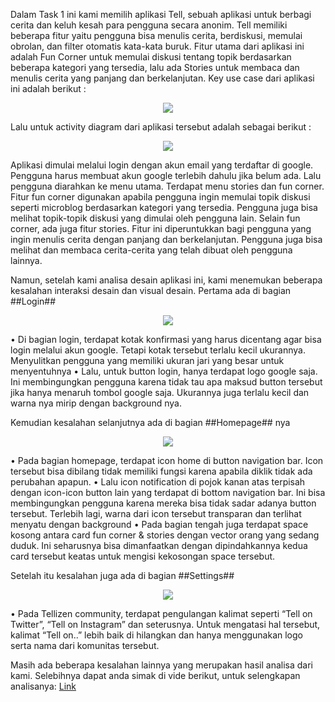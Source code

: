 Dalam Task 1 ini kami memilih aplikasi Tell, sebuah aplikasi untuk berbagi cerita dan keluh kesah para pengguna secara anonim. Tell memiliki beberapa fitur yaitu pengguna bisa menulis cerita, berdiskusi, memulai obrolan, dan filter otomatis kata-kata buruk. Fitur utama dari aplikasi ini adalah Fun Corner untuk memulai diskusi tentang topik berdasarkan beberapa kategori yang tersedia, lalu ada Stories untuk membaca dan menulis cerita yang panjang dan berkelanjutan. Key use case dari aplikasi ini adalah berikut :

<p align="center">
  <img src="https://github.com/Nia2311/Assignment-Interaksi-Manusia/blob/hw2/Task%201/key%20use%20case.jpg" />
</p>

Lalu untuk activity diagram dari aplikasi tersebut adalah sebagai berikut :


<p align="center">
  <img src="https://github.com/Nia2311/Assignment-Interaksi-Manusia/blob/hw2/Task%201/Key%20diagram%20activity.jpg" />
</p>

Aplikasi dimulai melalui login dengan akun email yang terdaftar di google. Pengguna harus membuat akun google terlebih dahulu jika belum ada. Lalu pengguna diarahkan ke menu utama. Terdapat menu stories dan fun corner. Fitur fun corner digunakan apabila pengguna ingin memulai topik diskusi seperti microblog berdasarkan kategori yang tersedia. Pengguna juga bisa melihat topik-topik diskusi yang dimulai oleh pengguna lain. Selain fun corner, ada juga fitur stories. Fitur ini diperuntukkan bagi pengguna yang ingin menulis cerita dengan  panjang dan berkelanjutan. Pengguna juga bisa melihat dan membaca cerita-cerita yang telah dibuat oleh pengguna lainnya.

Namun, setelah kami analisa desain aplikasi ini, kami menemukan beberapa kesalahan interaksi desain dan visual desain. Pertama ada di bagian ##Login##

<p align="center">
  <img src="https://github.com/Nia2311/Assignment-Interaksi-Manusia/blob/hw2/Task%201/c1dc4fd1-9877-4436-a2c7-eedc70007c51.jpg" />
</p>

•	Di bagian login, terdapat kotak konfirmasi yang harus dicentang agar bisa login melalui akun google. Tetapi kotak tersebut terlalu kecil ukurannya. Menyulitkan pengguna yang memiliki ukuran jari yang besar untuk menyentuhnya
•	Lalu, untuk button login, hanya terdapat logo google saja. Ini membingungkan pengguna karena tidak tau apa maksud button tersebut jika hanya menaruh tombol google saja. Ukurannya juga terlalu kecil dan warna nya mirip dengan background nya.

Kemudian kesalahan selanjutnya ada di bagian ##Homepage## nya
<p align="center">
  <img src="https://github.com/Nia2311/Assignment-Interaksi-Manusia/blob/hw2/Task%201/270364bb-2577-4535-941b-17076979d0a5.jpg" />
</p>

•	Pada bagian homepage, terdapat icon home di button navigation bar. Icon tersebut bisa dibilang tidak memiliki fungsi karena apabila diklik tidak ada perubahan apapun.
•	Lalu icon notification di pojok kanan atas terpisah dengan icon-icon button lain yang terdapat di bottom navigation bar. Ini bisa membingungkan pengguna karena mereka bisa tidak sadar adanya button tersebut. Terlebih lagi, warna dari icon tersebut transparan dan terlihat menyatu dengan background
•	Pada bagian tengah juga terdapat space kosong antara card fun corner & stories dengan vector orang yang sedang duduk. Ini seharusnya bisa dimanfaatkan dengan dipindahkannya kedua card  tersebut keatas untuk mengisi kekosongan space tersebut.

Setelah itu kesalahan juga ada di bagian ##Settings##
<p align="center">
  <img src="https://github.com/Nia2311/Assignment-Interaksi-Manusia/blob/hw2/Task%201/5a663398-ec5d-4ac2-a3d9-59d6111dd500.jpg" />
</p>

•	Pada Tellizen community, terdapat pengulangan kalimat seperti “Tell on Twitter”, “Tell on Instagram” dan seterusnya. Untuk mengatasi hal tersebut, kalimat “Tell on..” lebih baik di hilangkan dan hanya menggunakan logo serta nama dari komunitas tersebut.

Masih ada beberapa kesalahan lainnya yang merupakan hasil analisa dari kami. Selebihnya dapat anda simak di vide berikut, untuk selengkapan analisanya: 
[Link](https://www.youtube.com/watch?v=fsu6XsRPWoM)
